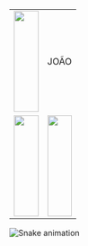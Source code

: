 <table border="0" heigth="0" width="100%">
  <tr>
    <td>
      <img width="100%" align="center" height="180em" src="https://i.giphy.com/22oH1DnFRKzWG1EKTZ.gif">
    </td><td width="50%"><p>JOÃO</p>
    </td>
  </tr><tr>
    <td>
      <a href="https://github.com/Joao-j">
      <img width="100%" height="180em" src="https://github-readme-stats.vercel.app/api?username=Joao-j&show_icons=true&theme=dark&include_all_commits=true&count_private=true">
    </td><td>
      <img align="rigth" margin="0" width="100%" height="180em" src="https://github-readme-stats.vercel.app/api/top-langs/?username=Joao-j&layout=compact&langs_count=7&theme=dark">
    </td>
  </tr>
</table>





 
![Snake animation](https://github.com/Joao-j/Joao-j/blob/output/github-contribution-grid-snake.svg)
